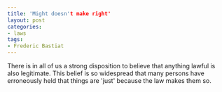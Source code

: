 ```yaml
---
title: 'Might doesn't make right'
layout: post
categories:
- laws
tags:
- Frederic Bastiat
---
```


There is in all of us a strong disposition to believe that anything lawful is also legitimate. This belief is so widespread that many persons have erroneously held that things are 'just' because the law makes them so.